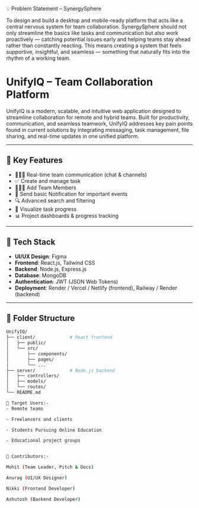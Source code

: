 💡 Problem Statement – SynergySphere

To design and build a desktop and mobile-ready platform that acts 
like a central nervous system for team collaboration. SynergySphere should not only 
streamline the basics like tasks and communication but also work proactively — catching 
potential issues early and helping teams stay ahead rather than constantly reacting. 
This means creating a system that feels supportive, insightful, and seamless — something that 
naturally fits into the rhythm of a working team. 

# UnifyIQ – Team Collaboration Platform

UnifyIQ is a modern, scalable, and intuitive web application designed to streamline collaboration for remote and hybrid teams. Built for productivity, communication, and seamless teamwork, UnifyIQ addresses key pain points found in current solutions by integrating messaging, task management, file sharing, and real-time updates in one unified platform.

---

## 🚀 Key Features

- 🧑‍🤝‍🧑 Real-time team communication (chat & channels)
- ✅ Create and manage task
- 🧑‍🤝‍🧑 Add Team Members
- 🔔 Send basic Notification for important events
- 🔍 Advanced search and filtering
- 🧠 Visualize task progress
- 📊 Project dashboards & progress tracking

---

## 🔧 Tech Stack

- **UI/UX Design**: Figma
- **Frontend**: React.js, Tailwind CSS
- **Backend**: Node.js, Express.js
- **Database**: MongoDB
- **Authentication**: JWT (JSON Web Tokens)
- **Deployment**: Render / Vercel / Netlify (frontend), Railway / Render (backend)

---

## 📁 Folder Structure

```bash
UnifyIQ/
├── client/             # React frontend
│   ├── public/
│   └── src/
│       ├── components/
│       ├── pages/
│       └── ...
├── server/             # Node.js backend
│   ├── controllers/
│   ├── models/
│   └── routes/
└── README.md

🎯 Target Users:-
- Remote teams

- Freelancers and clients

- Students Pursuing Online Education

- Educational project groups


🤝 Contributors:-

Mohit (Team Leader, Pitch & Docs)

Anurag (UI/UX Designer)

Nikki (Frontend Developer)

Ashutosh (Backend Developer)